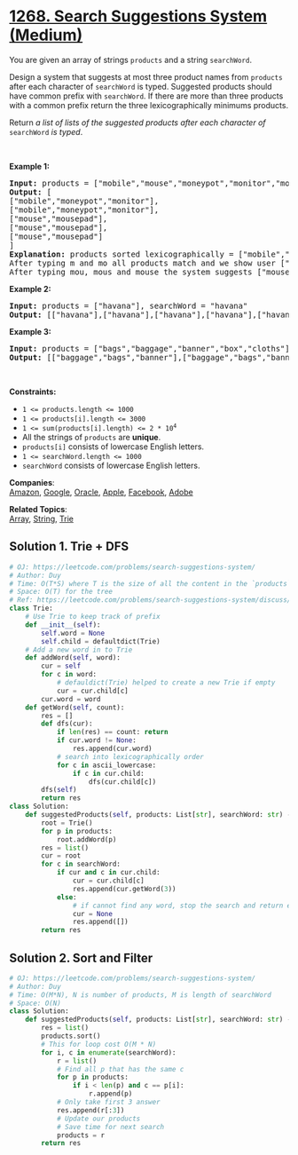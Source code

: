 # [1268. Search Suggestions System (Medium)](https://leetcode.com/problems/search-suggestions-system/)

<p>You are given an array of strings <code>products</code> and a string <code>searchWord</code>.</p>

<p>Design a system that suggests at most three product names from <code>products</code> after each character of <code>searchWord</code> is typed. Suggested products should have common prefix with <code>searchWord</code>. If there are more than three products with a common prefix return the three lexicographically minimums products.</p>

<p>Return <em>a list of lists of the suggested products after each character of </em><code>searchWord</code><em> is typed</em>.</p>

<p>&nbsp;</p>
<p><strong>Example 1:</strong></p>

<pre><strong>Input:</strong> products = ["mobile","mouse","moneypot","monitor","mousepad"], searchWord = "mouse"
<strong>Output:</strong> [
["mobile","moneypot","monitor"],
["mobile","moneypot","monitor"],
["mouse","mousepad"],
["mouse","mousepad"],
["mouse","mousepad"]
]
<strong>Explanation:</strong> products sorted lexicographically = ["mobile","moneypot","monitor","mouse","mousepad"]
After typing m and mo all products match and we show user ["mobile","moneypot","monitor"]
After typing mou, mous and mouse the system suggests ["mouse","mousepad"]
</pre>

<p><strong>Example 2:</strong></p>

<pre><strong>Input:</strong> products = ["havana"], searchWord = "havana"
<strong>Output:</strong> [["havana"],["havana"],["havana"],["havana"],["havana"],["havana"]]
</pre>

<p><strong>Example 3:</strong></p>

<pre><strong>Input:</strong> products = ["bags","baggage","banner","box","cloths"], searchWord = "bags"
<strong>Output:</strong> [["baggage","bags","banner"],["baggage","bags","banner"],["baggage","bags"],["bags"]]
</pre>

<p>&nbsp;</p>
<p><strong>Constraints:</strong></p>

<ul>
	<li><code>1 &lt;= products.length &lt;= 1000</code></li>
	<li><code>1 &lt;= products[i].length &lt;= 3000</code></li>
	<li><code>1 &lt;= sum(products[i].length) &lt;= 2 * 10<sup>4</sup></code></li>
	<li>All the strings of <code>products</code> are <strong>unique</strong>.</li>
	<li><code>products[i]</code> consists of lowercase English letters.</li>
	<li><code>1 &lt;= searchWord.length &lt;= 1000</code></li>
	<li><code>searchWord</code> consists of lowercase English letters.</li>
</ul>

**Companies**:  
[Amazon](https://leetcode.com/company/amazon), [Google](https://leetcode.com/company/google), [Oracle](https://leetcode.com/company/oracle), [Apple](https://leetcode.com/company/apple), [Facebook](https://leetcode.com/company/facebook), [Adobe](https://leetcode.com/company/adobe)

**Related Topics**:  
[Array](https://leetcode.com/tag/array/), [String](https://leetcode.com/tag/string/), [Trie](https://leetcode.com/tag/trie/)

## Solution 1. Trie + DFS

```py
# OJ: https://leetcode.com/problems/search-suggestions-system/
# Author: Duy
# Time: O(T*S) where T is the size of all the content in the `products`, S is the length of `searchWord`.
# Space: O(T) for the tree
# Ref: https://leetcode.com/problems/search-suggestions-system/discuss/1242823/C%2B%2BPython-3-solutions-Clean-and-Concise
class Trie:
    # Use Trie to keep track of prefix
    def __init__(self):
        self.word = None
        self.child = defaultdict(Trie)
    # Add a new word in to Trie
    def addWord(self, word):
        cur = self
        for c in word:
            # defauldict(Trie) helped to create a new Trie if empty
            cur = cur.child[c]
        cur.word = word
    def getWord(self, count):
        res = []
        def dfs(cur):
            if len(res) == count: return
            if cur.word != None:
                res.append(cur.word)
            # search into lexicographically order
            for c in ascii_lowercase:
                if c in cur.child:
                    dfs(cur.child[c])
        dfs(self)
        return res
class Solution:
    def suggestedProducts(self, products: List[str], searchWord: str) -> List[List[str]]:
        root = Trie()
        for p in products:
            root.addWord(p)
        res = list()
        cur = root
        for c in searchWord:
            if cur and c in cur.child:
                cur = cur.child[c]
                res.append(cur.getWord(3))
            else:
                # if cannot find any word, stop the search and return empty
                cur = None
                res.append([])
        return res
```

## Solution 2. Sort and Filter

```py
# OJ: https://leetcode.com/problems/search-suggestions-system/
# Author: Duy
# Time: O(M*N), N is number of products, M is length of searchWord
# Space: O(N)
class Solution:
    def suggestedProducts(self, products: List[str], searchWord: str) -> List[List[str]]:
        res = list()
        products.sort()
        # This for loop cost O(M * N)
        for i, c in enumerate(searchWord):
            r = list()
            # Find all p that has the same c
            for p in products:
                if i < len(p) and c == p[i]:
                    r.append(p)
            # Only take first 3 answer
            res.append(r[:3])
            # Update our products
            # Save time for next search
            products = r
        return res
```
